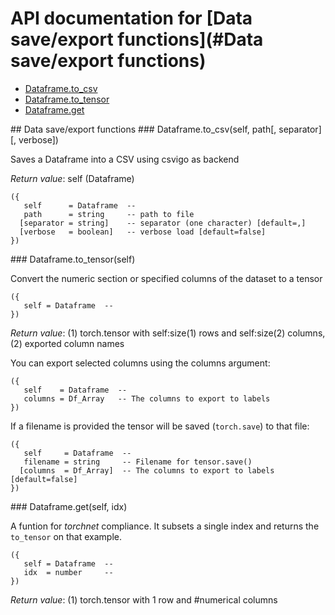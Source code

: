 # API documentation for [Data save/export functions](#__Data save/export functions__)
- [Dataframe.to_csv](#Dataframe.to_csv)
- [Dataframe.to_tensor](#Dataframe.to_tensor)
- [Dataframe.get](#Dataframe.get)

<a name="__Data save/export functions__">
## Data save/export functions

<a name="Dataframe.to_csv">
### Dataframe.to_csv(self, path[, separator][, verbose])

Saves a Dataframe into a CSV using csvigo as backend

_Return value_: self (Dataframe)

```
({
   self      = Dataframe  -- 
   path      = string     -- path to file
  [separator = string]    -- separator (one character) [default=,]
  [verbose   = boolean]   -- verbose load [default=false]
})
```

<a name="Dataframe.to_tensor">
### Dataframe.to_tensor(self)

Convert the numeric section or specified columns of the dataset to a tensor

```
({
   self = Dataframe  -- 
})
```

_Return value_: (1) torch.tensor with self:size(1) rows and self:size(2) columns,
 (2) exported column names


You can export selected columns using the columns argument:

```
({
   self    = Dataframe  -- 
   columns = Df_Array   -- The columns to export to labels
})
```

If a filename is provided the tensor will be saved (`torch.save`) to that file:

```
({
   self     = Dataframe  -- 
   filename = string     -- Filename for tensor.save()
  [columns  = Df_Array]  -- The columns to export to labels [default=false]
})
```
<a name="Dataframe.get">
### Dataframe.get(self, idx)

A funtion for *torchnet* compliance. It subsets a single index and returns the
`to_tensor` on that example.

```
({
   self = Dataframe  -- 
   idx  = number     -- 
})
```

_Return value_: (1) torch.tensor with 1 row and #numerical columns